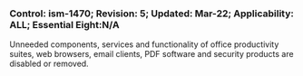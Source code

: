 ### Control: ism-1470; Revision: 5; Updated: Mar-22; Applicability: ALL; Essential Eight:N/A
<p>Unneeded components, services and functionality of office productivity suites, web browsers, email clients, PDF software and security products are disabled or removed.</p>